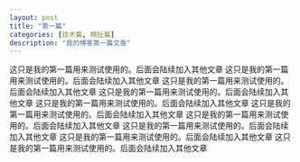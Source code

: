 ```yaml
---
layout: post
title: "第一篇"
categories: [技术篇, 瞎扯篇]
description: "我的博客第一篇文章"
---
```


这只是我的第一篇用来测试使用的。后面会陆续加入其他文章
这只是我的第一篇用来测试使用的。后面会陆续加入其他文章
这只是我的第一篇用来测试使用的。后面会陆续加入其他文章
这只是我的第一篇用来测试使用的。后面会陆续加入其他文章
这只是我的第一篇用来测试使用的。后面会陆续加入其他文章
这只是我的第一篇用来测试使用的。后面会陆续加入其他文章
这只是我的第一篇用来测试使用的。后面会陆续加入其他文章
这只是我的第一篇用来测试使用的。后面会陆续加入其他文章
这只是我的第一篇用来测试使用的。后面会陆续加入其他文章
这只是我的第一篇用来测试使用的。后面会陆续加入其他文章


